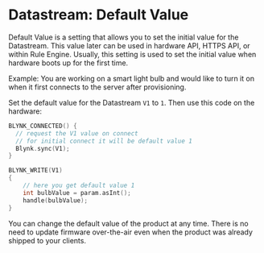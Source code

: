 # Datastream: Default Value

Default Value is a setting that allows you to set the initial value for the Datastream. This value later can be used in hardware API, HTTPS API, or within Rule Engine. Usually, this setting is used to set the initial value when hardware boots up for the first time.

Example: You are working on a smart light bulb and would like to turn it on when it first connects to the server after provisioning.

Set the default value for the Datastream `V1` to `1`. Then use this code on the hardware:

```cpp
BLYNK_CONNECTED() {
  // request the V1 value on connect
  // for initial connect it will be default value 1
  Blynk.sync(V1);
}

BLYNK_WRITE(V1)
{
    // here you get default value 1
    int bulbValue = param.asInt();
    handle(bulbValue);
}
```

You can change the default value of the product at any time. There is no need to update firmware over-the-air even when the product was already shipped to your clients.

